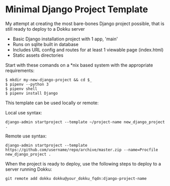# Minimal Django Project Template

My attempt at creating the most bare-bones Django project possible, that is still ready to deploy to a Dokku server

* Basic Django installation project with 1 app, 'main'
* Runs on sqlite built in database
* Includes URL config and routes for at least 1 viewable page (index.html)
* Static assets directories


Start with these comands on a *nix based system with the appropriate requirements:

```
$ mkdir my-new-django-project && cd $_
$ pipenv --python 3
$ pipenv shell
$ pipenv install Django
```

This template can be used locally or remote:

Local use syntax:
```
django-admin startproject --template ~/project-name new_django_project .
```

Remote use syntax:
```
django-admin startproject --template https://github.com/username/repo/archive/master.zip --name=Procfile new_django_project .
```

When the project is ready to deploy, use the following steps to deploy to a server running Dokku:

```
git remote add dokku dokku@your_dokku_fqdn:django-project-name
```